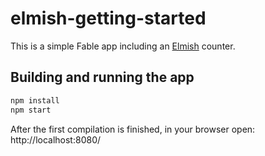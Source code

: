 # elmish-getting-started

This is a simple Fable app including an [Elmish](https://elmish.github.io/) counter.

## Building and running the app

```bash
npm install
npm start
```

After the first compilation is finished, in your browser open: http://localhost:8080/